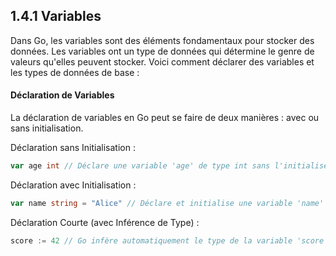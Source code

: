 ## 1.4.1 Variables
Dans Go, les variables sont des éléments fondamentaux pour stocker des données. Les variables ont un type de données qui détermine le genre de valeurs qu'elles peuvent stocker. Voici comment déclarer des variables et les types de données de base :

#### Déclaration de Variables
La déclaration de variables en Go peut se faire de deux manières : avec ou sans initialisation.

Déclaration sans Initialisation :

```go
var age int // Déclare une variable 'age' de type int sans l'initialiser.
```

Déclaration avec Initialisation :

```go 
var name string = "Alice" // Déclare et initialise une variable 'name' de type string.
```

Déclaration Courte (avec Inférence de Type) :

```go
score := 42 // Go infère automatiquement le type de la variable 'score' en fonction de la valeur.
```